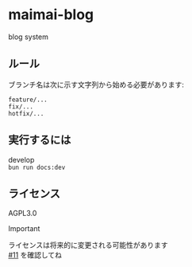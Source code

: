 # maimai-blog

blog system

## ルール

ブランチ名は次に示す文字列から始める必要があります:

```none
feature/...
fix/...
hotfix/...
```

## 実行するには

develop \
`bun run docs:dev`

## ライセンス

AGPL3.0
> [!IMPORTANT]
> ライセンスは将来的に変更される可能性があります \
> [#11](https://github.com/maimai-club/blog/issues/11) を確認してね
